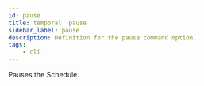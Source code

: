 ```yaml
---
id: pause
title: temporal  pause
sidebar_label: pause
description: Definition for the pause command option.
tags:
	- cli
---
```

Pauses the Schedule.

